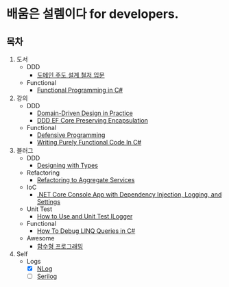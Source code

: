 # 배움은 설렘이다 for developers.

## 목차
1. 도서
   - DDD
     - [도메인 주도 설계 철저 입문](./1.Books/DDD/DDDGuide) 
   - Functional
     - [Functional Programming in C#](./1.Books/Functional/FPinCSharp)
1. 강의
   - DDD
     - [Domain-Driven Design in Practice](./2.Lectures/DDD/DddInPractice)
	 - [DDD EF Core Preserving Encapsulation](./2.Lectures/DDD/DddEfCorePreservingEncapsulation)
   - Functional
     - [Defensive Programming](./2.Lectures/Functional/DefensiveProgramming)
     - [Writing Purely Functional Code In C#](./2.Lectures/Functional/WritingPurelyFunctionalCodeInCSharp)
1. 블러그
   - DDD
     - [Designing with Types](./3.Blogs/DDD/DesigningWithTypes_2)
   - Refactoring
	 - [Refactoring to Aggregate Services](./3.Blogs/Refactoring/RefactoringToAggregateServices)
   - IoC
     - [.NET Core Console App with Dependency Injection, Logging, and Settings](./3.Blogs/IoC/BetterConsoleApp/ConsoleUI)
   - Unit Test
     - [How to Use and Unit Test ILogger](./3.Blogs/UnitTest/HowToUseAndUnitTestILogger)
   - Functional
     - [How To Debug LINQ Queries in C#](./3.Blogs/Functional/HowToDebugLINQQueriesInCSharp)
   - Awesome
     - [함수형 프로그래밍](./3.Blogs/Awesome/FP)
1. Self
   - Logs
     - [x] [NLog](./0.Self/Logs/NLog)
     - [ ] [Serilog](./0.Self/Logs/Serilog)

